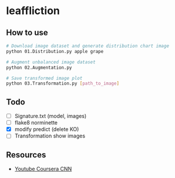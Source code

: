 # leaffliction

## How to use

```bash
# Download image dataset and generate distribution chart image
python 01.Distribution.py apple grape

# Augment unbalanced image dataset
python 02.Augmentation.py

# Save transformed image plot
python 03.Transformation.py [path_to_image]
```

## Todo

- [ ] Signature.txt (model, images)
- [ ] flake8 norminette
- [x] modify predict (delete KO)
- [ ] Transformation show images

## Resources

- [Youtube Coursera CNN](https://www.youtube.com/playlist?list=PLkDaE6sCZn6Gl29AoE31iwdVwSG-KnDzF)
